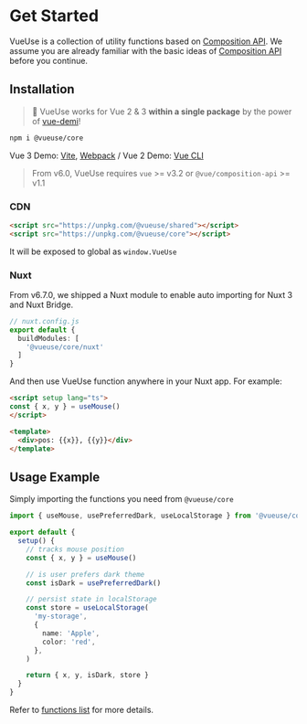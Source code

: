 # Get Started

VueUse is a collection of utility functions based on [Composition API](https://v3.vuejs.org/guide/composition-api-introduction.html). We assume you are already familiar with the basic ideas of [Composition API](https://v3.vuejs.org/guide/composition-api-introduction.html) before you continue.

## Installation

> 🎩 VueUse works for Vue 2 & 3 **within a single package** by the power of [vue-demi](https://github.com/vueuse/vue-demi)!

```bash
npm i @vueuse/core
```

Vue 3 Demo: [Vite](https://github.com/vueuse/vueuse-vite-starter), [Webpack](https://github.com/vueuse/vueuse-vue3-example) / Vue 2 Demo: [Vue CLI](https://github.com/vueuse/vueuse-vue2-example)

> From v6.0, VueUse requires `vue` >= v3.2 or `@vue/composition-api` >= v1.1

### CDN

```html
<script src="https://unpkg.com/@vueuse/shared"></script>
<script src="https://unpkg.com/@vueuse/core"></script>
```

It will be exposed to global as `window.VueUse`

### Nuxt

From v6.7.0, we shipped a Nuxt module to enable auto importing for Nuxt 3 and Nuxt Bridge.

```ts
// nuxt.config.js
export default {
  buildModules: [
    '@vueuse/core/nuxt'
  ]
}
```

And then use VueUse function anywhere in your Nuxt app. For example:

```html
<script setup lang="ts">
const { x, y } = useMouse()
</script>

<template>
  <div>pos: {{x}}, {{y}}</div>
</template>
```

## Usage Example

Simply importing the functions you need from `@vueuse/core`

```ts
import { useMouse, usePreferredDark, useLocalStorage } from '@vueuse/core'

export default {
  setup() {
    // tracks mouse position
    const { x, y } = useMouse()

    // is user prefers dark theme
    const isDark = usePreferredDark()

    // persist state in localStorage
    const store = useLocalStorage(
      'my-storage', 
      {
        name: 'Apple',
        color: 'red',
      },
    )

    return { x, y, isDark, store }
  }
}
```

Refer to [functions list](/functions) for more details.
